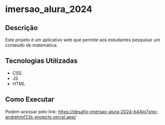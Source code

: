 # imersao_alura_2024

## Descrição
Este projeto é um aplicativo web que permite aos estudantes pesquisar um conteúdo de matemática.

## Tecnologias Utilizadas
* CSS
* JS
* HTML

## Como Executar
Podem acessar pelo link: https://desafio-imersao-alura-2024-b44jp7xnp-andrehmf23s-projects.vercel.app/
